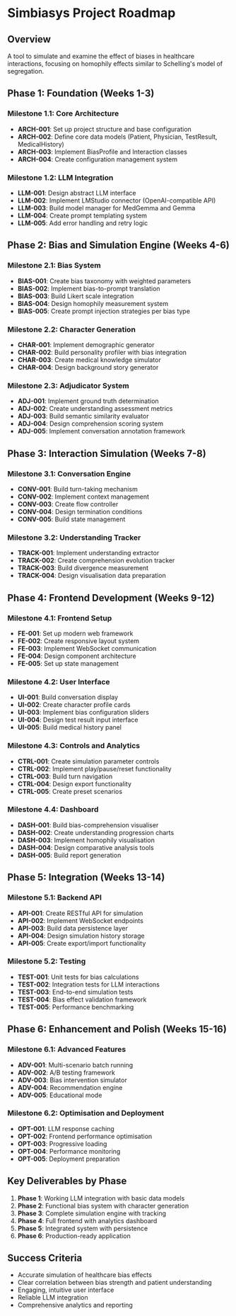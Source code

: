 # Simbiasys Project Roadmap

## Overview
A tool to simulate and examine the effect of biases in healthcare interactions, focusing on homophily effects similar to Schelling's model of segregation.

## Phase 1: Foundation (Weeks 1-3)
### Milestone 1.1: Core Architecture
- **ARCH-001**: Set up project structure and base configuration
- **ARCH-002**: Define core data models (Patient, Physician, TestResult, MedicalHistory)
- **ARCH-003**: Implement BiasProfile and Interaction classes
- **ARCH-004**: Create configuration management system

### Milestone 1.2: LLM Integration
- **LLM-001**: Design abstract LLM interface
- **LLM-002**: Implement LMStudio connector (OpenAI-compatible API)
- **LLM-003**: Build model manager for MedGemma and Gemma
- **LLM-004**: Create prompt templating system
- **LLM-005**: Add error handling and retry logic

## Phase 2: Bias and Simulation Engine (Weeks 4-6)
### Milestone 2.1: Bias System
- **BIAS-001**: Create bias taxonomy with weighted parameters
- **BIAS-002**: Implement bias-to-prompt translation
- **BIAS-003**: Build Likert scale integration
- **BIAS-004**: Design homophily measurement system
- **BIAS-005**: Create prompt injection strategies per bias type

### Milestone 2.2: Character Generation
- **CHAR-001**: Implement demographic generator
- **CHAR-002**: Build personality profiler with bias integration
- **CHAR-003**: Create medical knowledge simulator
- **CHAR-004**: Design background story generator

### Milestone 2.3: Adjudicator System
- **ADJ-001**: Implement ground truth determination
- **ADJ-002**: Create understanding assessment metrics
- **ADJ-003**: Build semantic similarity evaluator
- **ADJ-004**: Design comprehension scoring system
- **ADJ-005**: Implement conversation annotation framework

## Phase 3: Interaction Simulation (Weeks 7-8)
### Milestone 3.1: Conversation Engine
- **CONV-001**: Build turn-taking mechanism
- **CONV-002**: Implement context management
- **CONV-003**: Create flow controller
- **CONV-004**: Design termination conditions
- **CONV-005**: Build state management

### Milestone 3.2: Understanding Tracker
- **TRACK-001**: Implement understanding extractor
- **TRACK-002**: Create comprehension evolution tracker
- **TRACK-003**: Build divergence measurement
- **TRACK-004**: Design visualisation data preparation

## Phase 4: Frontend Development (Weeks 9-12)
### Milestone 4.1: Frontend Setup
- **FE-001**: Set up modern web framework
- **FE-002**: Create responsive layout system
- **FE-003**: Implement WebSocket communication
- **FE-004**: Design component architecture
- **FE-005**: Set up state management

### Milestone 4.2: User Interface
- **UI-001**: Build conversation display
- **UI-002**: Create character profile cards
- **UI-003**: Implement bias configuration sliders
- **UI-004**: Design test result input interface
- **UI-005**: Build medical history panel

### Milestone 4.3: Controls and Analytics
- **CTRL-001**: Create simulation parameter controls
- **CTRL-002**: Implement play/pause/reset functionality
- **CTRL-003**: Build turn navigation
- **CTRL-004**: Design export functionality
- **CTRL-005**: Create preset scenarios

### Milestone 4.4: Dashboard
- **DASH-001**: Build bias-comprehension visualiser
- **DASH-002**: Create understanding progression charts
- **DASH-003**: Implement homophily visualisation
- **DASH-004**: Design comparative analysis tools
- **DASH-005**: Build report generation

## Phase 5: Integration (Weeks 13-14)
### Milestone 5.1: Backend API
- **API-001**: Create RESTful API for simulation
- **API-002**: Implement WebSocket endpoints
- **API-003**: Build data persistence layer
- **API-004**: Design simulation history storage
- **API-005**: Create export/import functionality

### Milestone 5.2: Testing
- **TEST-001**: Unit tests for bias calculations
- **TEST-002**: Integration tests for LLM interactions
- **TEST-003**: End-to-end simulation tests
- **TEST-004**: Bias effect validation framework
- **TEST-005**: Performance benchmarking

## Phase 6: Enhancement and Polish (Weeks 15-16)
### Milestone 6.1: Advanced Features
- **ADV-001**: Multi-scenario batch running
- **ADV-002**: A/B testing framework
- **ADV-003**: Bias intervention simulator
- **ADV-004**: Recommendation engine
- **ADV-005**: Educational mode

### Milestone 6.2: Optimisation and Deployment
- **OPT-001**: LLM response caching
- **OPT-002**: Frontend performance optimisation
- **OPT-003**: Progressive loading
- **OPT-004**: Performance monitoring
- **OPT-005**: Deployment preparation

## Key Deliverables by Phase
1. **Phase 1**: Working LLM integration with basic data models
2. **Phase 2**: Functional bias system with character generation
3. **Phase 3**: Complete simulation engine with tracking
4. **Phase 4**: Full frontend with analytics dashboard
5. **Phase 5**: Integrated system with persistence
6. **Phase 6**: Production-ready application

## Success Criteria
- Accurate simulation of healthcare bias effects
- Clear correlation between bias strength and patient understanding
- Engaging, intuitive user interface
- Reliable LLM integration
- Comprehensive analytics and reporting